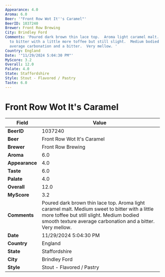 ```yaml
---
Appearance: 4.0
Aroma: 6.0
Beer: '"Front Row Wot It''s Caramel"'
BeerID: 1037240
Brewer: Front Row Brewing
City: Brindley Ford
Comments: 'Poured dark brown thin lace top.  Aroma light caramel malt. Medium sweet
  to bitter with a little more toffee but still slight.  Medium bodied smooth texture
  average carbonation and a bitter.  Very mellow. '
Country: England
Date: '"11/29/2024 5:04:30 PM"'
MyScore: 3.2
Overall: 12.0
Palate: 4.0
State: Staffordshire
Style: Stout - Flavored / Pastry
Taste: 6.0
---
```


# Front Row Wot It's Caramel

| Field         | Value |
|---------------|-------|
| **BeerID** | 1037240 |
| **Beer** | Front Row Wot It's Caramel |
| **Brewer** | Front Row Brewing |
| **Aroma** | 6.0 |
| **Appearance** | 4.0 |
| **Taste** | 6.0 |
| **Palate** | 4.0 |
| **Overall** | 12.0 |
| **MyScore** | 3.2 |
| **Comments** | Poured dark brown thin lace top.  Aroma light caramel malt. Medium sweet to bitter with a little more toffee but still slight.  Medium bodied smooth texture average carbonation and a bitter.  Very mellow.  |
| **Date** | 11/29/2024 5:04:30 PM |
| **Country** | England |
| **State** | Staffordshire |
| **City** | Brindley Ford |
| **Style** | Stout - Flavored / Pastry |
